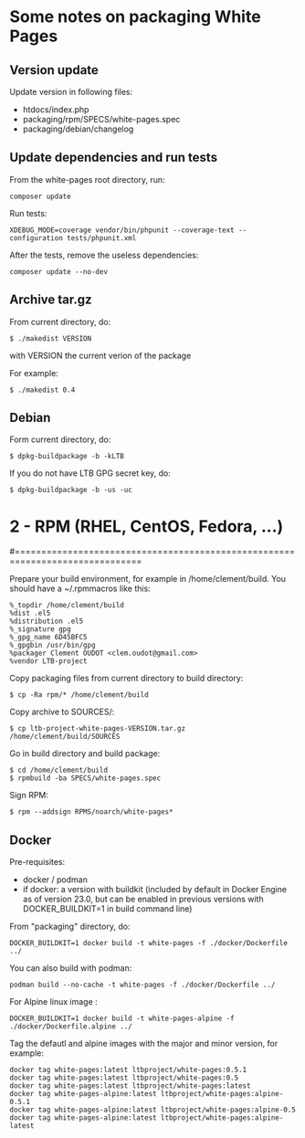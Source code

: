 # Some notes on packaging White Pages

## Version update

Update version in following files:

* htdocs/index.php
* packaging/rpm/SPECS/white-pages.spec
* packaging/debian/changelog

## Update dependencies and run tests

From the white-pages root directory, run:

```
composer update
```

Run tests:

```
XDEBUG_MODE=coverage vendor/bin/phpunit --coverage-text --configuration tests/phpunit.xml
```

After the tests, remove the useless dependencies:

```
composer update --no-dev
```

## Archive tar.gz

From current directory, do:
```
$ ./makedist VERSION
```

with VERSION the current verion of the package

For example:
```
$ ./makedist 0.4
```

## Debian

Form current directory, do:
```
$ dpkg-buildpackage -b -kLTB
```

If you do not have LTB GPG secret key, do:
```
$ dpkg-buildpackage -b -us -uc
```

# 2 - RPM (RHEL, CentOS, Fedora, ...)
#==============================================================================

Prepare your build environment, for example in /home/clement/build.
You should have a ~/.rpmmacros like this:

```
%_topdir /home/clement/build
%dist .el5
%distribution .el5
%_signature gpg
%_gpg_name 6D45BFC5
%_gpgbin /usr/bin/gpg
%packager Clement OUDOT <clem.oudot@gmail.com>
%vendor LTB-project
```

Copy packaging files from current directory to build directory:
```
$ cp -Ra rpm/* /home/clement/build
```

Copy archive to SOURCES/:
```
$ cp ltb-project-white-pages-VERSION.tar.gz /home/clement/build/SOURCES
```

Go in build directory and build package:
```
$ cd /home/clement/build
$ rpmbuild -ba SPECS/white-pages.spec
```

Sign RPM:
```
$ rpm --addsign RPMS/noarch/white-pages*
```

## Docker

Pre-requisites:

* docker / podman
* if docker: a version with buildkit (included by default in Docker Engine
  as of version 23.0, but can be enabled in previous versions with
  DOCKER_BUILDKIT=1 in build command line)

From "packaging" directory, do:

``` 
DOCKER_BUILDKIT=1 docker build -t white-pages -f ./docker/Dockerfile ../
```

You can also build with podman:

```
podman build --no-cache -t white-pages -f ./docker/Dockerfile ../
```

For Alpine linux image :

```
DOCKER_BUILDKIT=1 docker build -t white-pages-alpine -f ./docker/Dockerfile.alpine ../
```

Tag the defautl and alpine images with the major and minor version, for example:

```
docker tag white-pages:latest ltbproject/white-pages:0.5.1
docker tag white-pages:latest ltbproject/white-pages:0.5
docker tag white-pages:latest ltbproject/white-pages:latest
docker tag white-pages-alpine:latest ltbproject/white-pages:alpine-0.5.1
docker tag white-pages-alpine:latest ltbproject/white-pages:alpine-0.5
docker tag white-pages-alpine:latest ltbproject/white-pages:alpine-latest
